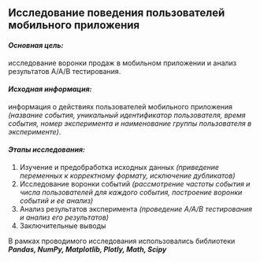 ## Исследование поведения пользователей мобильного приложения

#### *Основная цель:*
исследование воронки продаж в мобильном приложении и анализ результатов А/А/В тестирования.
#### *Исходная информация:*
информация о действиях пользователей мобильного приложения *(название события, уникальный идентификатор пользователя, время события, номер эксперимента и наименование группы пользователя в эксперименте)*.

#### *Этапы исследования:*
1. Изучение и предобработка исходных данных *(приведение переменных к корректному формату, исключение дубликатов)*
2. Исследование воронки событий *(рассмотрение частоты события и числа пользователей для каждого события, построение воронки событий и ее анализ)*
3. Анализ результатов эксперимента *(проведение А/А/В тестирования и анализ его результатов)*
4. Заключительные выводы

В рамках проводимого исследования использовались библиотеки ***Pandas, NumPy, Matplotlib, Plotly, Math, Scipy***
